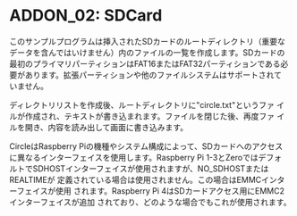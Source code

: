 # ADDON_02: SDCard

このサンプルプログラムは挿入されたSDカードのルートディレクトリ（重要な
データを含んではいけません）内のファイルの一覧を作成します。SDカードの
最初のプライマリパーティションはFAT16またはFAT32パーティションである必
要があります。拡張パーティションや他のファイルシステムはサポートされて
いません。

ディレクトリリストを作成後、ルートディレクトリに"circle.txt"というファ
イルが作成され、テキストが書き込まれます。ファイルを閉じた後、再度ファ
イルを開き、内容を読み出して画面に書き込みます。

CircleはRaspberry Piの機種やシステム構成によって、SDカードへのアクセス
に異なるインターフェイスを使用します。Raspberry Pi 1-3とZeroではデフォ
ルトでSDHOSTインターフェイスが使用されますが、NO_SDHOSTまたはREALTIMEが
定義されている場合は使用されません。この場合はEMMCインターフェイスが使用
されます。Raspberry Pi 4はSDカードアクセス用にEMMC2インターフェイスが追加
されており、どのような場合でもこれが使用されます。
